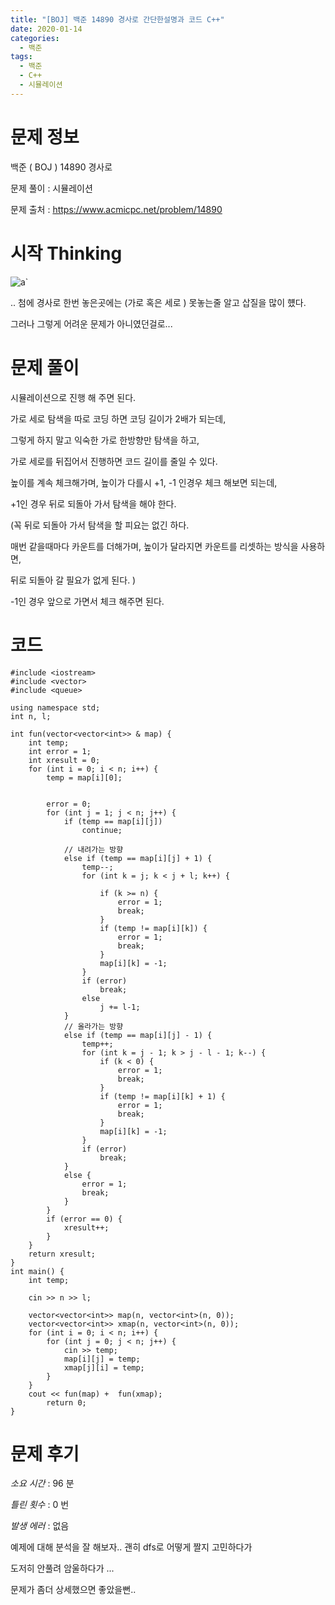```yaml
---
title: "[BOJ] 백준 14890 경사로 간단한설명과 코드 C++"
date: 2020-01-14
categories: 
  - 백준
tags: 
  - 백준
  - C++
  - 시뮬레이션
---
```

# 문제 정보
백준 ( BOJ ) 14890 경사로

문제 풀이 : 시뮬레이션

문제 출처 : https://www.acmicpc.net/problem/14890


# 시작 Thinking
![a`](https://user-images.githubusercontent.com/36880919/72344944-d70cc280-3715-11ea-95a4-25adf1a306e0.jpg)

.. 첨에 경사로 한번 놓은곳에는 (가로 혹은 세로 ) 못놓는줄 알고 삽질을 많이 헀다.

그러나 그렇게 어려운 문제가 아니였던걸로...

# 문제 풀이
 시뮬레이션으로 진행 해 주면 된다. 
 
 가로 세로 탐색을 따로 코딩 하면 코딩 길이가 2배가 되는데, 
 
 그렇게 하지 말고 익숙한 가로 한방향만 탐색을 하고, 
 
 가로 세로를 뒤집어서 진행하면 코드 길이를 줄일 수 있다. 

 높이를 계속 체크해가며, 높이가 다를시 +1, -1 인경우 체크 해보면 되는데, 
 
 +1인 경우 뒤로 되돌아 가서 탐색을 해야 한다. 
 
 (꼭 뒤로 되돌아 가서 탐색을 할 피요는 없긴 하다. 
 
 매번 같을때마다 카운트를 더해가며, 높이가 달라지면 카운트를 리셋하는 방식을 사용하면, 
 
 뒤로 되돌아 갈 필요가 없게 된다. )
 
 -1인 경우 앞으로 가면서 체크 해주면 된다. 
# 코드 
```
#include <iostream>
#include <vector>
#include <queue>

using namespace std;
int n, l;

int fun(vector<vector<int>> & map) {
	int temp;
	int error = 1;
	int xresult = 0;
	for (int i = 0; i < n; i++) {
		temp = map[i][0];
		
		
		error = 0;
		for (int j = 1; j < n; j++) {
			if (temp == map[i][j])
				continue;

			// 내려가는 방향
			else if (temp == map[i][j] + 1) {
				temp--;
				for (int k = j; k < j + l; k++) {
					
					if (k >= n) {
						error = 1;
						break;
					}
					if (temp != map[i][k]) {
						error = 1;
						break;
					}
					map[i][k] = -1;
				}
				if (error)
					break;
				else
					j += l-1;
			}
			// 올라가는 방향
			else if (temp == map[i][j] - 1) {
				temp++;
				for (int k = j - 1; k > j - l - 1; k--) {
					if (k < 0) {
						error = 1;
						break;
					}
					if (temp != map[i][k] + 1) {
						error = 1;
						break;
					}
					map[i][k] = -1;
				}
				if (error)
					break;
			}
			else {
				error = 1;
				break;
			}
		}
		if (error == 0) {
			xresult++;
		}
	}
	return xresult;
}
int main() {
	int temp;
		
	cin >> n >> l;
	 
	vector<vector<int>> map(n, vector<int>(n, 0));
	vector<vector<int>> xmap(n, vector<int>(n, 0));
	for (int i = 0; i < n; i++) {
		for (int j = 0; j < n; j++) {
			cin >> temp;
			map[i][j] = temp;
			xmap[j][i] = temp;
		}
	}
	cout << fun(map) +  fun(xmap);
		return 0;
}
```
# 문제 후기

 *소요 시간* : 96 분

 *틀린 횟수* : 0 번
 
  *발생 에러* : 없음
  
  예제에 대해 분석을 잘 해보자.. 괜히 dfs로 어떻게 짤지 고민하다가
  
  도저히 안풀려 암울하다가 ... 
  
  문제가 좀더 상세했으면 좋았을뻔..
